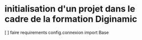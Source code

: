# initialisation d'un projet dans le cadre de la formation Diginamic

[ ] faire requirements config.connexion import Base
